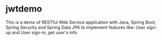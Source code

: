 # jwtdemo
This is a demo of RESTful Web Service application with Java, Spring Boot, Spring Security and Spring Data JPA to implement features like: User sign-up and User sign-in, get user's info

